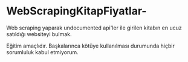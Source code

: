 # WebScrapingKitapFiyatlar-
Web scraping yaparak undocumented api'ler ile girilen kitabın en ucuz satıldığı websiteyi bulmak.

Eğitim amaçlıdır. Başkalarınca kötüye kullanılması durumunda hiçbir sorumluluk kabul etmiyorum.
 
